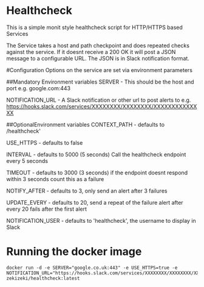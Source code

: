 # Healthcheck
This is a simple monit style healthcheck script for HTTP/HTTPS based Services

The Service takes a host and path checkpoint and does repeated checks against the service. If it doesnt receive a 200 OK it will post a JSON 
message to a configurable URL. The JSON is in Slack notification format.

#Configuration
Options on the service are set via environment parameters

##Mandatory Environment variables
SERVER - This should be the host and port  e.g.   google.com:443

NOTIFICATION_URL - A Slack notification or other url to post alerts to e.g. https://hooks.slack.com/services/XXXXXXXX/XXXXXXXX/XXXXXXXXXXXXXX

##OptionalEnvironment variables
CONTEXT_PATH -  defaults to /healthcheck'

USE_HTTPS -  defaults to false

INTERVAL -  defaults to 5000 (5 seconds)  Call the healthcheck endpoint every 5 seconds

TIMEOUT - defaults to 3000 (3 seconds) if the endpoint doesnt respond within 3 seconds count this as a failure

NOTIFY_AFTER - defaults to 3, only send an alert after 3 failures

UPDATE_EVERY - defaults to 20, send a repeat of the failure alert after every 20 fails after the first alert

NOTIFICATION_USER - defaults to 'healthcheck', the username to display in Slack

# Running the docker image

```
docker run -d -e SERVER="google.co.uk:443" -e USE_HTTPS=true -e NOTIFICATION_URL="https://hooks.slack.com/services/XXXXXXXX/XXXXXXXX/XXXXXXXXXXXXXX" zekizeki/healthcheck:latest
```
